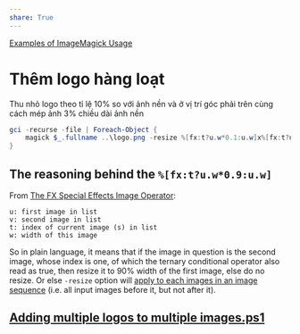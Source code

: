 ```yaml
---  
share: True  
---  
```

[Examples of ImageMagick Usage](https://imagemagick.org/Usage/ "Examples of ImageMagick Usage")  
  
# Thêm logo hàng loạt  
Thu nhỏ logo theo tỉ lệ 10% so với ảnh nền và ở vị trí góc phải trên cùng cách mép ảnh 3% chiều dài ảnh nền  
```PowerShell  
gci -recurse -file | Foreach-Object {  
	magick $_.fullname ..\logo.png -resize %[fx:t?u.w*0.1:u.w]x%[fx:t?u.h*0.1:u.h] -gravity northeast -geometry +%[fx:t?u.w*0.03:u.w]+%[fx:t?u.w*0.03:u.w] -composite new"$_.name"  
}   
```  
  
## The reasoning behind the `%[fx:t?u.w*0.9:u.w]`  
From [The FX Special Effects Image Operator](https://imagemagick.org/script/fx.php "ImageMagick – The FX Special Effects Image Operator"):  
  
```  
u: first image in list  
v: second image in list  
t: index of current image (s) in list  
w: width of this image  
```  
  
So in plain language, it means that if the image in question is the second image, whose index is one, of which the ternary conditional operator also read as true, then resize it to 90% width of the first image, else do no resize. Or else `-resize` option will [apply to each images in an image sequence](https://imagemagick.org/script/command-line-processing.php#operator) (i.e. all input images before it, but not after it).  
  
## [Adding multiple logos to multiple images.ps1](https://gist.github.com/ooker777/7b559db31c1dcc4071592054baa1017e)  
